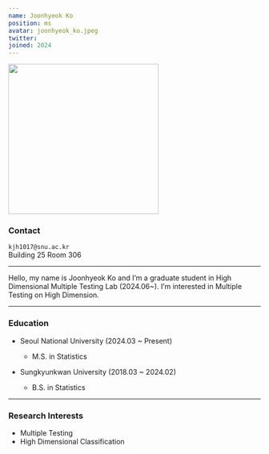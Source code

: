 ```yaml
---
name: Joonhyeok Ko
position: ms
avatar: joonhyeok_ko.jpeg
twitter:
joined: 2024
---
```


<img width="300" src="{{site.baseurl}}/images/people/{{page.avatar}}" data-action="zoom">

### Contact

<i class="fa fa-envelope-o"></i>  `kjh1017@snu.ac.kr`<br>
<i class="fa fa-building"></i> Building 25 Room 306 <br> 

<hr>

Hello, my name is Joonhyeok Ko and I’m a graduate student in High Dimensional Multiple Testing Lab (2024.06~). I’m interested in Multiple Testing on High Dimension.


<hr>

### Education

* Seoul National University (2024.03 ~ Present)
    - M.S. in Statistics
    
* Sungkyunkwan University (2018.03 ~ 2024.02)
    - B.S. in Statistics

<hr>

### Research Interests

* Multiple Testing
* High Dimensional Classification